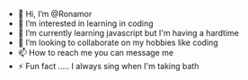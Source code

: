 - 👋 Hi, I’m @Ronamor
- 👀 I’m interested in learning in coding 
- 🌱 I’m currently learning javascript but I'm having a hardtime
- 💞️ I’m looking to collaborate on my hobbies like coding
- 📫 How to reach me you can message me
- ⚡ Fun fact ..... I always sing when I'm taking bath

<!---
Ronamor/Ronamor is a ✨ special ✨ repository because its `README.md` (this file) appears on your GitHub profile.
You can click the Preview link to take a look at your changes.
--->
